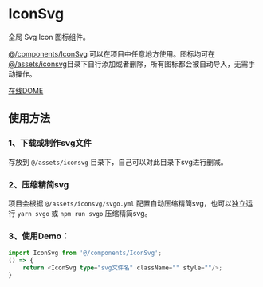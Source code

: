 # IconSvg

全局 Svg Icon 图标组件。

[@/components/IconSvg](https://github.com/lqsong/admin-antd-react/tree/main/src/components/IconSvg) 可以在项目中任意地方使用。图标均可在 [@/assets/iconsvg](https://github.com/lqsong/admin-antd-react/tree/main/src/assets/iconsvg)目录下自行添加或者删除，所有图标都会被自动导入，无需手动操作。

[在线DOME](http://demo.admin-antd-react.liqingsong.cc/#/component/icon/svg)

## 使用方法

### 1、下载或制作svg文件

存放到 `@/assets/iconsvg` 目录下，自己可以对此目录下svg进行删减。

### 2、压缩精简svg

项目会根据 `@/assets/iconsvg/svgo.yml` 配置自动压缩精简svg，也可以独立运行 `yarn svgo` 或 `npm run svgo` 压缩精简svg。

### 3、使用Demo：

```ts
import IconSvg from '@/components/IconSvg';
() => {
    return <IconSvg type="svg文件名" className="" style=""/>;
}
```





